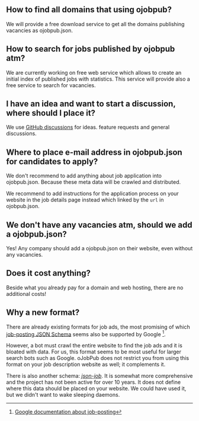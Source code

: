 ## How to find all domains that using ojobpub?

We will provide a free download service to get all the domains publishing vacancies as ojobpub.json.

## How to search for jobs published by ojobpub atm?

We are currently working on free web service which allows to create an initial index of published jobs with statistics. This service will provide also a free service to search for vacancies.

## I have an idea and want to start a discussion, where should I place it?

We use [GitHub discussions](https://github.com/letsemploy/docs/discussions) for ideas. feature requests and general discussions.

## Where to place e-mail address in ojobpub.json for candidates to apply?

We don't recommend to add anything about job application into ojobpub.json. Because these meta data will be crawled and distributed.

We recommend to add instructions for the application process on your website in the job details page instead which linked by the `url` in ojobpub.json.

## We don't have any vacancies atm, should we add a ojobpub.json?

Yes! Any company should add a ojobpub.json on their website, even without any vacancies.

## Does it cost anything?

Beside what you already pay for a domain and web hosting, there are no additional costs!

## Why a new format?

There are already existing formats for job ads, the most promising of which [job-posting JSON Schema](https://schema.org/JobPosting) seems also be supported by Google [^1].

However, a bot must crawl the entire website to find the job ads and it is bloated with data. For us, this format seems to be most useful for larger search bots such as Google. oJobPub does not restrict you from using this format on your job description website as well; it complements it.

There is also another schema: [*json-job*](http://lukasz-madon.github.io/json-job/). It is somewhat more comprehensive and the project has not been active for over 10 years. It does not define where this data should be placed on your website. We could have used it, but we didn't want to wake sleeping daemons.

[^1]: [Google documentation about job-posting](https://developers.google.com/search/docs/appearance/structured-data/job-posting?hl=en)
